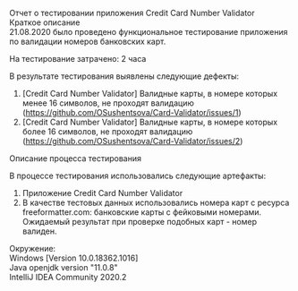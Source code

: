 Отчет о тестировании приложения Credit Card Number Validator <br>
Краткое описание <br>
21.08.2020 было проведено функциональное тестирование приложения по валидации номеров банковских карт.

На тестирование затрачено: 2 часа

В результате тестирования выявлены следующие дефекты:

1. [Credit Card Number Validator] Валидные карты, в номере которых менее 16 символов, не проходят валидацию (https://github.com/OSushentsova/Card-Validator/issues/1)
2. [Credit Card Number Validator] Валидные карты, в номере которых более 16 символов, не проходят валидацию (https://github.com/OSushentsova/Card-Validator/issues/2)

Описание процесса тестирования

В процессе тестирования использовались следующие артефакты:

1. Приложение Credit Card Number Validator
2. В качестве тестовых данных использовались номера карт с ресурса freeformatter.com: банковские карты с фейковыми номерами. <br>
Ожидаемый результат при проверке подобных карт - номер валиден.

Окружение:<br>
Windows [Version 10.0.18362.1016] <br>
Java openjdk version "11.0.8"<br>
IntelliJ IDEA Community 2020.2
